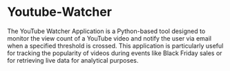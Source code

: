 # Youtube-Watcher
The YouTube Watcher Application is a Python-based tool designed to monitor the view count of a YouTube video and notify the user via email when a specified threshold is crossed. This application is particularly useful for tracking the popularity of videos during events like Black Friday sales or for retrieving live data for analytical purposes.
